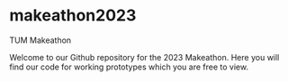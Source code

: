 # makeathon2023
TUM Makeathon

Welcome to our Github repository for the 2023 Makeathon. Here you will find our code for working prototypes which you are free to view. 
